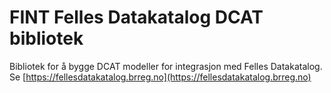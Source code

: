# FINT Felles Datakatalog DCAT bibliotek
Bibliotek for å bygge DCAT modeller for integrasjon med Felles Datakatalog. Se [https://fellesdatakatalog.brreg.no](https://fellesdatakatalog.brreg.no)


